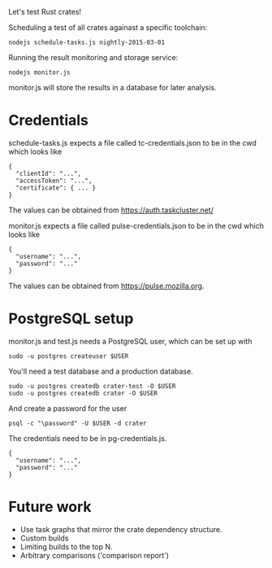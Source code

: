 Let's test Rust crates!

Scheduling a test of all crates againast a specific toolchain:

    nodejs schedule-tasks.js nightly-2015-03-01

Running the result monitoring and storage service:

    nodejs monitor.js

monitor.js will store the results in a database for later analysis.

# Credentials

schedule-tasks.js expects a file called tc-credentials.json to be in the cwd which looks like

```
{
  "clientId": "...",
  "accessToken": "...",
  "certificate": { ... }
}
```

The values can be obtained from https://auth.taskcluster.net/

monitor.js expects a file called pulse-credentials.json to be in the cwd which looks like

```
{
  "username": "...",
  "password": "..."
}
```

The values can be obtained from https://pulse.mozilla.org.

# PostgreSQL setup

monitor.js and test.js needs a PostgreSQL user, which can be set up
with

    sudo -u postgres createuser $USER

You'll need a test database and a production database.

    sudo -u postgres createdb crater-test -O $USER
    sudo -u postgres createdb crater -O $USER

And create a password for the user

    psql -c "\password" -U $USER -d crater

The credentials need to be in pg-credentials.js.

```
{
  "username": "...",
  "password": "..."
}
```

# Future work

* Use task graphs that mirror the crate dependency structure.
* Custom builds
* Limiting builds to the top N.
* Arbitrary comparisons ('comparison report')
